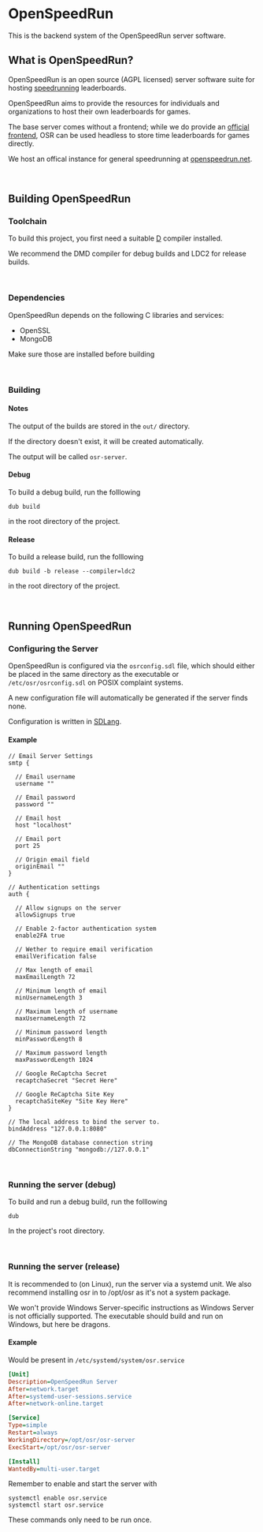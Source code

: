 # OpenSpeedRun
This is the backend system of the OpenSpeedRun server software.

## What is OpenSpeedRun?
OpenSpeedRun is an open source (AGPL licensed) server software suite for hosting [speedrunning](https://en.wikipedia.org/wiki/Speedrun) leaderboards.

OpenSpeedRun aims to provide the resources for individuals and organizations to host their own leaderboards for games. 

The base server comes without a frontend; while we do provide an [official frontend](https://github.com/openspeedrun/osr-frontend), OSR can be used headless to store time leaderboards for games directly.

We host an offical instance for general speedrunning at [openspeedrun.net](openspeedrun.net/games).

&nbsp;
## Building OpenSpeedRun

### Toolchain
To build this project, you first need a suitable [D](https://dlang.org/) compiler installed.

We recommend the DMD compiler for debug builds and LDC2 for release builds.

&nbsp;
### Dependencies
OpenSpeedRun depends on the following C libraries and services:
 * OpenSSL
 * MongoDB

Make sure those are installed before building

&nbsp;
### Building
#### Notes

The output of the builds are stored in the `out/` directory.

If the directory doesn't exist, it will be created automatically.

The output will be called `osr-server`.

#### Debug
To build a debug build, run the folllowing
```
dub build
```
in the root directory of the project.

#### Release
To build a release build, run the folllowing
```
dub build -b release --compiler=ldc2
```
in the root directory of the project.

&nbsp;
## Running OpenSpeedRun

### Configuring the Server
OpenSpeedRun is configured via the `osrconfig.sdl` file, which should either be placed in the same directory as the executable or `/etc/osr/osrconfig.sdl` on POSIX complaint systems.

A new configuration file will automatically be generated if the server finds none.

Configuration is written in [SDLang](https://sdlang.org/).

#### Example
```sdlang
// Email Server Settings
smtp {

  // Email username
  username ""
  
  // Email password
  password ""

  // Email host
  host "localhost"

  // Email port
  port 25

  // Origin email field
  originEmail ""
}

// Authentication settings
auth {
  
  // Allow signups on the server
  allowSignups true
  
  // Enable 2-factor authentication system
  enable2FA true
  
  // Wether to require email verification
  emailVerification false
  
  // Max length of email
  maxEmailLength 72
  
  // Minimum length of email
  minUsernameLength 3
  
  // Maximum length of username
  maxUsernameLength 72
  
  // Minimum password length
  minPasswordLength 8
  
  // Maximum password length
  maxPasswordLength 1024
  
  // Google ReCaptcha Secret
  recaptchaSecret "Secret Here"
  
  // Google ReCaptcha Site Key
  recaptchaSiteKey "Site Key Here"
}

// The local address to bind the server to.
bindAddress "127.0.0.1:8080"

// The MongoDB database connection string
dbConnectionString "mongodb://127.0.0.1"
```

&nbsp;
### Running the server (debug)
To build and run a debug build, run the folllowing
```
dub
```
In the project's root directory.

&nbsp;
### Running the server (release)
It is recommended to (on Linux), run the server via a systemd unit.
We also recommend installing osr in to /opt/osr as it's not a system package.

We won't provide Windows Server-specific instructions as Windows Server is not officially supported. The executable should build and run on Windows, but here be dragons.

#### Example
Would be present in `/etc/systemd/system/osr.service`
```ini
[Unit]
Description=OpenSpeedRun Server
After=network.target
After=systemd-user-sessions.service
After=network-online.target

[Service]
Type=simple
Restart=always
WorkingDirectory=/opt/osr/osr-server
ExecStart=/opt/osr/osr-server

[Install]
WantedBy=multi-user.target
```

Remember to enable and start the server with
```
systemctl enable osr.service
systemctl start osr.service
```
These commands only need to be run once.